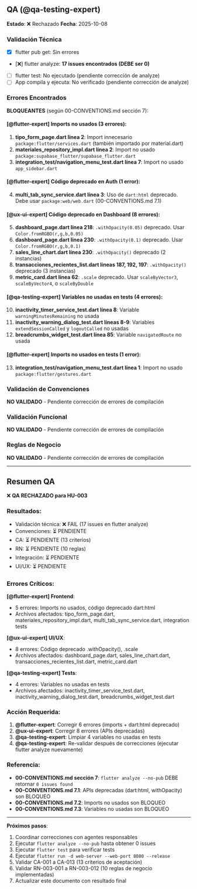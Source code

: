 ## QA (@qa-testing-expert)

**Estado**: ❌ Rechazado
**Fecha**: 2025-10-08

### Validación Técnica

- [x] flutter pub get: Sin errores
- [❌] flutter analyze: **17 issues encontrados (DEBE ser 0)**
- [ ] flutter test: No ejecutado (pendiente corrección de analyze)
- [ ] App compila y ejecuta: No verificado (pendiente corrección de analyze)

### Errores Encontrados

**BLOQUEANTES** (según 00-CONVENTIONS.md sección 7):

#### [@flutter-expert] Imports no usados (3 errores):
1. **tipo_form_page.dart línea 2**: Import innecesario `package:flutter/services.dart` (también importado por material.dart)
2. **materiales_repository_impl.dart línea 2**: Import no usado `package:supabase_flutter/supabase_flutter.dart`
3. **integration_test/navigation_menu_test.dart línea 7**: Import no usado `app_sidebar.dart`

#### [@flutter-expert] Código deprecado en Auth (1 error):
4. **multi_tab_sync_service.dart línea 3**: Uso de `dart:html` deprecado. Debe usar `package:web/web.dart` (00-CONVENTIONS.md 7.1)

#### [@ux-ui-expert] Código deprecado en Dashboard (8 errores):
5. **dashboard_page.dart línea 218**: `.withOpacity(0.05)` deprecado. Usar `Color.fromRGBO(r,g,b,0.05)`
6. **dashboard_page.dart línea 230**: `.withOpacity(0.1)` deprecado. Usar `Color.fromRGBO(r,g,b,0.1)`
7. **sales_line_chart.dart línea 230**: `.withOpacity()` deprecado (2 instancias)
8. **transacciones_recientes_list.dart líneas 187, 192, 197**: `.withOpacity()` deprecado (3 instancias)
9. **metric_card.dart línea 62**: `.scale` deprecado. Usar `scaleByVector3`, `scaleByVector4`, o `scaleByDouble`

#### [@qa-testing-expert] Variables no usadas en tests (4 errores):
10. **inactivity_timer_service_test.dart línea 8**: Variable `warningMinutesRemaining` no usada
11. **inactivity_warning_dialog_test.dart líneas 8-9**: Variables `extendSessionCalled` y `logoutCalled` no usadas
12. **breadcrumbs_widget_test.dart línea 85**: Variable `navigatedRoute` no usada

#### [@flutter-expert] Imports no usados en tests (1 error):
13. **integration_test/navigation_menu_test.dart línea 1**: Import no usado `package:flutter/gestures.dart`

### Validación de Convenciones

**NO VALIDADO** - Pendiente corrección de errores de compilación

### Validación Funcional

**NO VALIDADO** - Pendiente corrección de errores de compilación

### Reglas de Negocio

**NO VALIDADO** - Pendiente corrección de errores de compilación

---

## Resumen QA

❌ **QA RECHAZADO para HU-003**

### Resultados:
- Validación técnica: ❌ FAIL (17 issues en flutter analyze)
- Convenciones: ⏳ PENDIENTE
- CA: ⏳ PENDIENTE (13 criterios)
- RN: ⏳ PENDIENTE (10 reglas)
- Integración: ⏳ PENDIENTE
- UI/UX: ⏳ PENDIENTE

### Errores Críticos:

**[@flutter-expert] Frontend**:
- 5 errores: Imports no usados, código deprecado dart:html
- Archivos afectados: tipo_form_page.dart, materiales_repository_impl.dart, multi_tab_sync_service.dart, integration tests

**[@ux-ui-expert] UI/UX**:
- 8 errores: Código deprecado .withOpacity(), .scale
- Archivos afectados: dashboard_page.dart, sales_line_chart.dart, transacciones_recientes_list.dart, metric_card.dart

**[@qa-testing-expert] Tests**:
- 4 errores: Variables no usadas en tests
- Archivos afectados: inactivity_timer_service_test.dart, inactivity_warning_dialog_test.dart, breadcrumbs_widget_test.dart

### Acción Requerida:

1. **@flutter-expert**: Corregir 6 errores (imports + dart:html deprecado)
2. **@ux-ui-expert**: Corregir 8 errores (APIs deprecadas)
3. **@qa-testing-expert**: Limpiar 4 variables no usadas en tests
4. **@qa-testing-expert**: Re-validar después de correcciones (ejecutar flutter analyze nuevamente)

### Referencia:
- **00-CONVENTIONS.md sección 7**: `flutter analyze --no-pub` DEBE retornar `0 issues found`
- **00-CONVENTIONS.md 7.1**: APIs deprecadas (dart:html, withOpacity) son BLOQUEO
- **00-CONVENTIONS.md 7.2**: Imports no usados son BLOQUEO
- **00-CONVENTIONS.md 7.3**: Variables no usadas son BLOQUEO

---

**Próximos pasos**:
1. Coordinar correcciones con agentes responsables
2. Ejecutar `flutter analyze --no-pub` hasta obtener 0 issues
3. Ejecutar `flutter test` para verificar tests
4. Ejecutar `flutter run -d web-server --web-port 8080 --release`
5. Validar CA-001 a CA-013 (13 criterios de aceptación)
6. Validar RN-003-001 a RN-003-012 (10 reglas de negocio implementadas)
7. Actualizar este documento con resultado final
